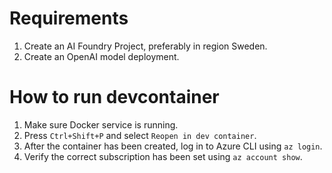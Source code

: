 # Requirements
1. Create an AI Foundry Project, preferably in region Sweden.
2. Create an OpenAI model deployment.

# How to run devcontainer
1. Make sure Docker service is running.
2. Press `Ctrl+Shift+P` and select `Reopen in dev container`.
3. After the container has been created, log in to Azure CLI using `az login`.
4. Verify the correct subscription has been set using `az account show`.